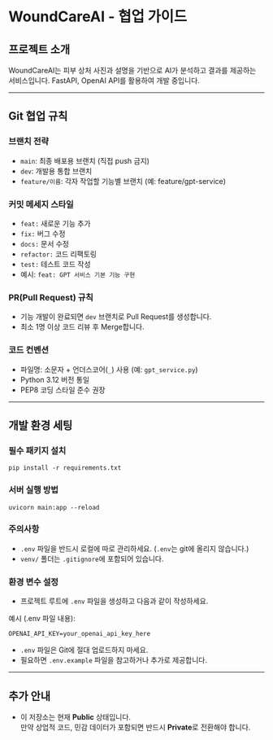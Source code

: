 # WoundCareAI - 협업 가이드

## 프로젝트 소개

WoundCareAI는 피부 상처 사진과 설명을 기반으로 AI가 분석하고 결과를 제공하는 서비스입니다. FastAPI, OpenAI API를 활용하여 개발 중입니다.

---

## Git 협업 규칙

### 브랜치 전략

- `main`: 최종 배포용 브랜치 (직접 push 금지)
- `dev`: 개발용 통합 브랜치
- `feature/이름`: 각자 작업할 기능별 브랜치 (예: feature/gpt-service)

### 커밋 메세지 스타일

- `feat:` 새로운 기능 추가
- `fix:` 버그 수정
- `docs:` 문서 수정
- `refactor:` 코드 리팩토링
- `test:` 테스트 코드 작성
- 예시: `feat: GPT 서비스 기본 기능 구현`

### PR(Pull Request) 규칙

- 기능 개발이 완료되면 `dev` 브랜치로 Pull Request를 생성합니다.
- 최소 1명 이상 코드 리뷰 후 Merge합니다.

### 코드 컨벤션

- 파일명: 소문자 + 언더스코어(`_`) 사용 (예: `gpt_service.py`)
- Python 3.12 버전 통일
- PEP8 코딩 스타일 준수 권장

---

## 개발 환경 세팅

### 필수 패키지 설치

```
pip install -r requirements.txt
```

### 서버 실행 방법

```
uvicorn main:app --reload
```

### 주의사항

- `.env` 파일을 반드시 로컬에 따로 관리하세요. (`.env`는 git에 올리지 않습니다.)
- `venv/` 폴더는 `.gitignore`에 포함되어 있습니다.

### 환경 변수 설정

- 프로젝트 루트에 `.env` 파일을 생성하고 다음과 같이 작성하세요.

예시 (.env 파일 내용):

```
OPENAI_API_KEY=your_openai_api_key_here
```

- `.env` 파일은 Git에 절대 업로드하지 마세요.
- 필요하면 `.env.example` 파일을 참고하거나 추가로 제공합니다.

---

## 추가 안내

- 이 저장소는 현재 **Public** 상태입니다.  
  만약 상업적 코드, 민감 데이터가 포함되면 반드시 **Private**로 전환해야 합니다.
